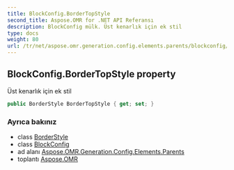 ```yaml
---
title: BlockConfig.BorderTopStyle
second_title: Aspose.OMR for .NET API Referansı
description: BlockConfig mülk. Üst kenarlık için ek stil
type: docs
weight: 80
url: /tr/net/aspose.omr.generation.config.elements.parents/blockconfig/bordertopstyle/
---
```

## BlockConfig.BorderTopStyle property

Üst kenarlık için ek stil

```csharp
public BorderStyle BorderTopStyle { get; set; }
```

### Ayrıca bakınız

* class [BorderStyle](../../../aspose.omr.generation.config/borderstyle/)
* class [BlockConfig](../)
* ad alanı [Aspose.OMR.Generation.Config.Elements.Parents](../../blockconfig/)
* toplantı [Aspose.OMR](../../../)


